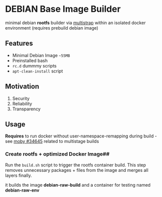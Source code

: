 DEBIAN Base Image Builder
==============================

minimal debian **rootfs** builder via [multistrap](https://manpages.debian.org/stretch/multistrap/multistrap.1.en.html) within an isolated docker environment (requires prebuild debian image)

## Features ##

* Minimal Debian Image `~55MB`
* Preinstalled bash
* `rc.d` dummmy scripts
* `apt-clean-install` script

## Motivation ##

1. Security
2. Reliability
3. Transparency

## Usage ##

**Requires** to run docker without user-namespace-remapping during build - see [moby #34645](https://github.com/moby/moby/issues/34645) related to multistage builds

### Create rootfs + optimized Docker Image##

Run the `build.sh` script to trigger the rootfs container build.  This step removes unnecessary packages + files from the image and merges all layers finally.

it builds the image **debian-raw-build** and a container for testing named **debian-raw-env**
